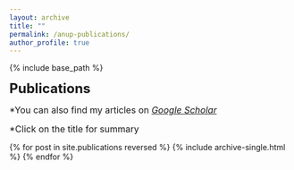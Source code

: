 ```yaml
---
layout: archive
title: ""
permalink: /anup-publications/
author_profile: true
---
```


{% include base_path %}
<p><font size="5"><strong>Publications</strong></font></p>
<p><font size="3">*You can also find my articles on <i><a href="https://scholar.google.com/citations?user=YldJsvcAAAAJ&hl=en"> Google Scholar</a></i></font></p>
<p><font size="3">*Click on the title for summary</font></p>

{% for post in site.publications reversed %}
  {% include archive-single.html %}
{% endfor %}
